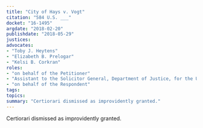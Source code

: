```yaml
---
title: "City of Hays v. Vogt"
citation: "584 U.S. ___"
docket: "16-1495"
argdate: "2018-02-20"
publishdate: "2018-05-29"
justices:
advocates:
- "Toby J. Heytens"
- "Elizabeth B. Prelogar"
- "Kelsi B. Corkran"
roles:
- "on behalf of the Petitioner"
- "Assistant to the Solicitor General, Department of Justice, for the United States, as amicus curiae, supporting the Petitioner"
- "on behalf of the Respondent"
tags:
topics:
summary: "Certiorari dismissed as improvidently granted."
---
```

Certiorari dismissed as improvidently granted.

